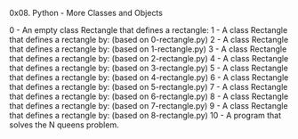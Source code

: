 0x08. Python - More Classes and Objects

0 - An empty class Rectangle that defines a rectangle:
1 - A class Rectangle that defines a rectangle by: (based on 0-rectangle.py)
2 - A class Rectangle that defines a rectangle by: (based on 1-rectangle.py)
3 - A class Rectangle that defines a rectangle by: (based on 2-rectangle.py)
4 - A class Rectangle that defines a rectangle by: (based on 3-rectangle.py)
5 - A class Rectangle that defines a rectangle by: (based on 4-rectangle.py)
6 - A class Rectangle that defines a rectangle by: (based on 5-rectangle.py)
7 - A class Rectangle that defines a rectangle by: (based on 6-rectangle.py)
8 - A class Rectangle that defines a rectangle by: (based on 7-rectangle.py)
9 - A class Rectangle that defines a rectangle by: (based on 8-rectangle.py)
10 - A program that solves the N queens problem.
